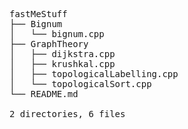 <pre>
fastMeStuff
├── Bignum
│   └── bignum.cpp
├── GraphTheory
│   ├── dijkstra.cpp
│   ├── krushkal.cpp
│   ├── topologicalLabelling.cpp
│   └── topologicalSort.cpp
└── README.md

2 directories, 6 files
</pre>
